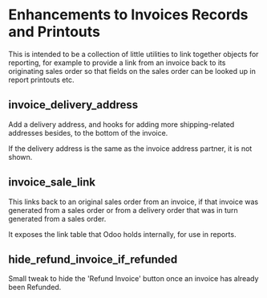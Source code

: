 # Enhancements to Invoices Records and Printouts

This is intended to be a collection of little utilities to link together
objects for reporting, for example to provide a link from an invoice back
to its originating sales order so that fields on the sales order can be looked
up in report printouts etc.

## invoice\_delivery\_address

Add a delivery address, and hooks for adding more shipping-related addresses besides,
to the bottom of the invoice.

If the delivery address is the same as the invoice address partner, it is not shown.

## invoice\_sale\_link

This links back to an original sales order from an invoice, if that invoice was generated
from a sales order or from a delivery order that was in turn generated from a sales order.

It exposes the link table that Odoo holds internally, for use in reports.

## hide\_refund\_invoice\_if\_refunded
Small tweak to hide the 'Refund Invoice' button once an invoice has already been Refunded.
